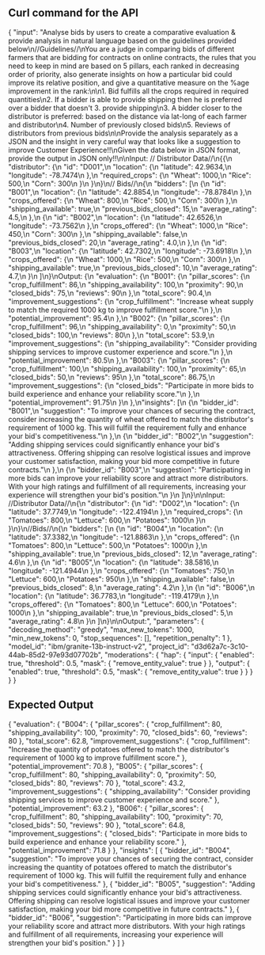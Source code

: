## Curl command for the API
{
	"input": "Analyse bids by users to create a comparative evaluation & provide analysis in natural language based on the guidelines provided below\n//Guidelines//\nYou are a judge in comparing bids of different farmers that are bidding for contracts on online contracts, the rules that you need to keep in mind are based on 5 pillars, each ranked in decreasing order of priority, also generate insights on how a particular bid could improve its relative position, and give a quantitative measure on the %age improvement in the rank:\n\n1. Bid fulfills all the crops required in required quantities\n2. If a bidder is able to provide shipping then he is preferred over a bidder that doesn't 3. provide shipping\n3. A bidder closer to the distributor is preferred: based on the distance via lat-long of each farmer and distributor\n4. Number of previously closed bids\n5. Reviews of distributors from previous bids\n\nProvide the analysis separately as a JSON and the insight in very careful way that looks like a suggestion to improve Customer Experience!!\nGiven the data below in JSON format, provide the output in JSON only!!\n\nInput: // Distributor Data//\n{{\n  \"distributor\": {\n    \"id\": \"D001\",\n    \"location\": {\n      \"latitude\": 42.9634,\n      \"longitude\": -78.7474\n    },\n    \"required_crops\": {\n      \"Wheat\": 1000,\n      \"Rice\": 500,\n      \"Corn\": 300\n    }\n  }\n}\n// Bids//\n{\n  \"bidders\": [\n    {\n      \"id\": \"B001\",\n      \"location\": {\n        \"latitude\": 42.8854,\n        \"longitude\": -78.8784\n      },\n      \"crops_offered\": {\n        \"Wheat\": 800,\n        \"Rice\": 500,\n        \"Corn\": 300\n      },\n      \"shipping_available\": true,\n      \"previous_bids_closed\": 15,\n      \"average_rating\": 4.5,\n    },\n    {\n      \"id\": \"B002\",\n      \"location\": {\n        \"latitude\": 42.6526,\n        \"longitude\": -73.7562\n      },\n      \"crops_offered\": {\n        \"Wheat\": 1000,\n        \"Rice\": 450,\n        \"Corn\": 300\n      },\n      \"shipping_available\": false,\n      \"previous_bids_closed\": 20,\n      \"average_rating\": 4.0,\n    },\n    {\n      \"id\": \"B003\",\n      \"location\": {\n        \"latitude\": 42.7302,\n        \"longitude\": -73.6918\n      },\n      \"crops_offered\": {\n        \"Wheat\": 1000,\n        \"Rice\": 500,\n        \"Corn\": 300\n      },\n      \"shipping_available\": true,\n      \"previous_bids_closed\": 10,\n      \"average_rating\": 4.7,\n    }\n  ]\n}\nOutput: {\n   \"evaluation\": {\n    \"B001\": {\n      \"pillar_scores\": {\n        \"crop_fulfillment\": 86,\n        \"shipping_availability\": 100,\n        \"proximity\": 90,\n        \"closed_bids\": 75,\n        \"reviews\": 90\n      },\n      \"total_score\": 90.4,\n      \"improvement_suggestions\": {\n        \"crop_fulfillment\": \"Increase wheat supply to match the required 1000 kg to improve fulfillment score.\"\n      },\n      \"potential_improvement\": 95.4\n    },\n    \"B002\": {\n      \"pillar_scores\": {\n        \"crop_fulfillment\": 96,\n        \"shipping_availability\": 0,\n        \"proximity\": 50,\n        \"closed_bids\": 100,\n        \"reviews\": 80\n      },\n      \"total_score\": 53.9,\n      \"improvement_suggestions\": {\n        \"shipping_availability\": \"Consider providing shipping services to improve customer experience and score.\"\n      },\n      \"potential_improvement\": 80.5\n    },\n    \"B003\": {\n      \"pillar_scores\": {\n        \"crop_fulfillment\": 100,\n        \"shipping_availability\": 100,\n        \"proximity\": 65,\n        \"closed_bids\": 50,\n        \"reviews\": 95\n      },\n      \"total_score\": 86.75,\n      \"improvement_suggestions\": {\n        \"closed_bids\": \"Participate in more bids to build experience and enhance your reliability score.\"\n      },\n      \"potential_improvement\": 91.75\n    }\n  },\n\"insights\": [\n    {\n      \"bidder_id\": \"B001\",\n      \"suggestion\": \"To improve your chances of securing the contract, consider increasing the quantity of wheat offered to match the distributor's requirement of 1000 kg. This will fulfill the requirement fully and enhance your bid's competitiveness.\"\n    },\n    {\n      \"bidder_id\": \"B002\",\n      \"suggestion\": \"Adding shipping services could significantly enhance your bid's attractiveness. Offering shipping can resolve logistical issues and improve your customer satisfaction, making your bid more competitive in future contracts.\"\n    },\n    {\n      \"bidder_id\": \"B003\",\n      \"suggestion\": \"Participating in more bids can improve your reliability score and attract more distributors. With your high ratings and fulfillment of all requirements, increasing your experience will strengthen your bid's position.\"\n    }\n  ]\n}\n\nInput: //Distributor Data//\n{\n  \"distributor\": {\n    \"id\": \"D002\",\n    \"location\": {\n      \"latitude\": 37.7749,\n      \"longitude\": -122.4194\n    },\n    \"required_crops\": {\n      \"Tomatoes\": 800,\n      \"Lettuce\": 600,\n      \"Potatoes\": 1000\n    }\n  }\n}\n//Bids//\n{\n  \"bidders\": [\n    {\n      \"id\": \"B004\",\n      \"location\": {\n        \"latitude\": 37.3382,\n        \"longitude\": -121.8863\n      },\n      \"crops_offered\": {\n        \"Tomatoes\": 800,\n        \"Lettuce\": 500,\n        \"Potatoes\": 1000\n      },\n      \"shipping_available\": true,\n      \"previous_bids_closed\": 12,\n      \"average_rating\": 4.6\n    },\n    {\n      \"id\": \"B005\",\n      \"location\": {\n        \"latitude\": 38.5816,\n        \"longitude\": -121.4944\n      },\n      \"crops_offered\": {\n        \"Tomatoes\": 750,\n        \"Lettuce\": 600,\n        \"Potatoes\": 950\n      },\n      \"shipping_available\": false,\n      \"previous_bids_closed\": 8,\n      \"average_rating\": 4.2\n    },\n    {\n      \"id\": \"B006\",\n      \"location\": {\n        \"latitude\": 36.7783,\n        \"longitude\": -119.4179\n      },\n      \"crops_offered\": {\n        \"Tomatoes\": 800,\n        \"Lettuce\": 600,\n        \"Potatoes\": 1000\n      },\n      \"shipping_available\": true,\n      \"previous_bids_closed\": 5,\n      \"average_rating\": 4.8\n    }\n  ]\n}\n\nOutput:",
	"parameters": {
		"decoding_method": "greedy",
		"max_new_tokens": 1000,
		"min_new_tokens": 0,
		"stop_sequences": [],
		"repetition_penalty": 1
	},
	"model_id": "ibm/granite-13b-instruct-v2",
	"project_id": "d3d62a7c-3c10-44ab-85d2-97e93d07702b",
	"moderations": {
		"hap": {
			"input": {
				"enabled": true,
				"threshold": 0.5,
				"mask": {
					"remove_entity_value": true
				}
			},
			"output": {
				"enabled": true,
				"threshold": 0.5,
				"mask": {
					"remove_entity_value": true
				}
			}
		}
	}
}

## Expected Output
{
   "evaluation": {
    "B004": {
      "pillar_scores": {
        "crop_fulfillment": 80,
        "shipping_availability": 100,
        "proximity": 70,
        "closed_bids": 60,
         "reviews": 80
      },
      "total_score": 62.8,
      "improvement_suggestions": {
        "crop_fulfillment": "Increase the quantity of potatoes offered to match the distributor's requirement of 1000 kg to improve fulfillment score."
      },
      "potential_improvement": 70.8
    },
    "B005": {
      "pillar_scores": {
        "crop_fulfillment": 80,
        "shipping_availability": 0,
        "proximity": 50,
         "closed_bids": 80,
         "reviews": 70
      },
      "total_score": 43.2,
      "improvement_suggestions": {
        "shipping_availability": "Consider providing shipping services to improve customer experience and score."
      },
      "potential_improvement": 63.2
    },
    "B006": {
      "pillar_scores": {
        "crop_fulfillment": 80,
        "shipping_availability": 100,
         "proximity": 70,
         "closed_bids": 50,
         "reviews": 90
      },
      "total_score": 64.8,
      "improvement_suggestions": {
        "closed_bids": "Participate in more bids to build experience and enhance your reliability score."
      },
      "potential_improvement": 71.8
    }
  },
"insights": [
    {
      "bidder_id": "B004",
      "suggestion": "To improve your chances of securing the contract, consider increasing the quantity of potatoes offered to match the distributor's requirement of 1000 kg. This will fulfill the requirement fully and enhance your bid's competitiveness."
    },
    {
      "bidder_id": "B005",
      "suggestion": "Adding shipping services could significantly enhance your bid's attractiveness. Offering shipping can resolve logistical issues and improve your customer satisfaction, making your bid more competitive in future contracts."
    },
    {
      "bidder_id": "B006",
      "suggestion": "Participating in more bids can improve your reliability score and attract more distributors. With your high ratings and fulfillment of all requirements, increasing your experience will strengthen your bid's position."
    }
  ]
}
